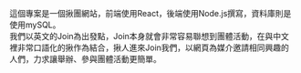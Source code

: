 這個專案是一個揪團網站，前端使用React，後端使用Node.js撰寫，資料庫則是使用mySQL。<br />
我們以英文的Join為出發點，Join本身就會非常容易聯想到團體活動，在與中文裡非常口語化的揪作為結合，揪人進來Join我們，以網頁為媒介邀請相同興趣的人們，力求讓舉辦、參與團體活動更簡單。


